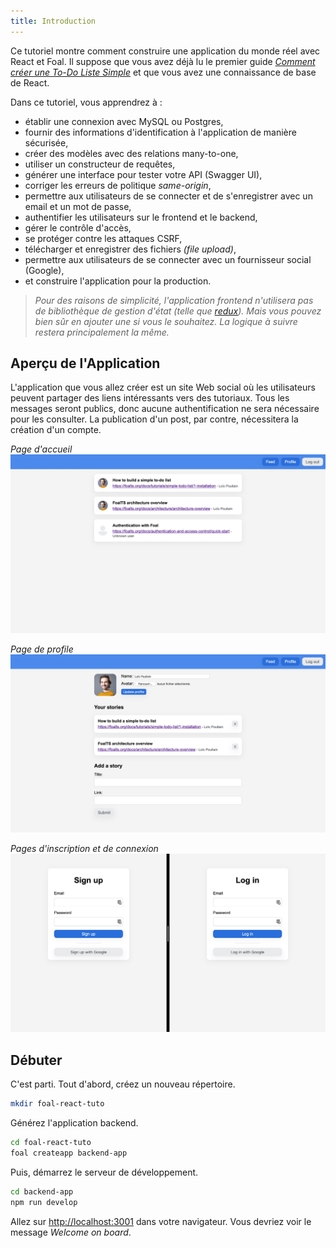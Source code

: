 ```yaml
---
title: Introduction
---
```


Ce tutoriel montre comment construire une application du monde réel avec React et Foal. Il suppose que vous avez déjà lu le premier guide *[Comment créer une To-Do Liste Simple](../simple-todo-list/1-installation.md)* et que vous avez une connaissance de base de React.

Dans ce tutoriel, vous apprendrez à :
- établir une connexion avec MySQL ou Postgres,
- fournir des informations d'identification à l'application de manière sécurisée,
- créer des modèles avec des relations many-to-one,
- utiliser un constructeur de requêtes,
- générer une interface pour tester votre API (Swagger UI),
- corriger les erreurs de politique *same-origin*,
- permettre aux utilisateurs de se connecter et de s'enregistrer avec un email et un mot de passe,
- authentifier les utilisateurs sur le frontend et le backend,
- gérer le contrôle d'accès,
- se protéger contre les attaques CSRF,
- télécharger et enregistrer des fichiers *(file upload)*,
- permettre aux utilisateurs de se connecter avec un fournisseur social (Google),
- et construire l'application pour la production.

> *Pour des raisons de simplicité, l'application frontend n'utilisera pas de bibliothèque de gestion d'état (telle que [redux](https://redux.js.org/)). Mais vous pouvez bien sûr en ajouter une si vous le souhaitez. La logique à suivre restera principalement la même.*

## Aperçu de l'Application

L'application que vous allez créer est un site Web social où les utilisateurs peuvent partager des liens intéressants vers des tutoriaux. Tous les messages seront publics, donc aucune authentification ne sera nécessaire pour les consulter. La publication d'un post, par contre, nécessitera la création d'un compte.

*Page d'accueil*
![Feed page](./images/feed.png)

*Page de profile*
![Profile page](./images/profile.png)

*Pages d'inscription et de connexion*
![Registration and login pages](./images/sign-up-and-log-in.png)

## Débuter

C'est parti. Tout d'abord, créez un nouveau répertoire.

```bash
mkdir foal-react-tuto
```

Générez l'application backend.

```bash
cd foal-react-tuto
foal createapp backend-app
```

Puis, démarrez le serveur de développement.

```bash
cd backend-app
npm run develop
```

Allez sur [http://localhost:3001](http://localhost:3001) dans votre navigateur. Vous devriez voir le message *Welcome on board*.